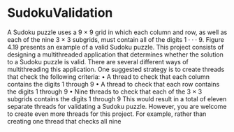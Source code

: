 # SudokuValidation
A Sudoku puzzle uses a 9 × 9 grid in which each column and row, as well as
each of the nine 3 × 3 subgrids, must contain all of the digits 1 · · · 9. Figure
4.19 presents an example of a valid Sudoku puzzle. This project consists of
designing a multithreaded application that determines whether the solution to
a Sudoku puzzle is valid.
There are several different ways of multithreading this application. One
suggested strategy is to create threads that check the following criteria:
• A thread to check that each column contains the digits 1 through 9
• A thread to check that each row contains the digits 1 through 9
• Nine threads to check that each of the 3 × 3 subgrids contains the digits 1
through 9
This would result in a total of eleven separate threads for validating a
Sudoku puzzle. However, you are welcome to create even more threads for
this project. For example, rather than creating one thread that checks all nine
